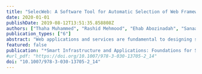 ```yaml
---
title: "SelecWeb: A Software Tool for Automatic Selection of Web Frameworks"
date: 2020-01-01
publishDate: 2019-08-12T13:51:35.858808Z
authors: ["Thaha Muhammed", "Rashid Mehmood", "Ehab Abozinadah", "Sanaa Sharaf"]
publication_types: ["6"]
abstract: "Web applications and services are fundamental to designing smart infrastructure and cities. Developers often use various development technologies when developing web or cloud applications. One of such major technologies is web frameworks (e.g., Rails, Spring, Django, and CodeIgniter), which permit developers to develop without worrying about the low-level details. Programmers may choose from a variety of web frameworks, and different languages that support them, each with its own strengths and weaknesses. Organizations work in different application domains and have diverse priorities and constraints with regard to the development of applications and services. In this paper, we propose an automatic tool, SelecWeb, for selecting a web framework based on a set of criteria and developer preferences. The set of selection criteria is developed by us and is a contribution of this paper. The tool currently uses analytic hierarchy process (AHP) for comparison, analysis, and decision-making. We provide a detailed description and analysis of the tool including a case study for web framework selection. Conclusions are drawn with design ideas on future extension of the tool using machine learning."
featured: false
publication: "*Smart Infrastructure and Applications: Foundations for Smarter Cities and Societies*"
#url_pdf: "https://doi.org/10.1007/978-3-030-13705-2_14"
doi: "10.1007/978-3-030-13705-2_14"
---
```


